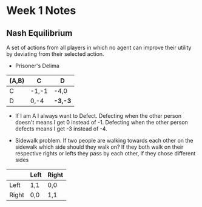 # Week 1 Notes

## Nash Equilibrium
A set of actions from all players in which no agent can improve their utility by deviating from their selected action.
- Prisoner's Delima

| (A,B) | C | D |
| --- | --- | --- |
| C |-1,-1 | -4,0 |
| D | 0,-4 | **-3,-3** |
- If I am A I always want to Defect. Defecting when the other person doesn't means I get 0 instead of -1. Defecting when the other person defects means I get -3 instead of -4.

- Sidewalk problem. If two people are walking towards each other on the sidewalk which side should they walk on? If they both walk on their respective rights or lefts they pass by each other, if they chose different sides 

| | Left | Right |
|--|--|--|
| Left  | 1,1 | 0,0 |
| Right | 0,0 | 1,1 |
<!--stackedit_data:
eyJoaXN0b3J5IjpbLTIxMDQ4NzYyMDYsLTE2NDMzNDU2NTksMj
ExMDQwNzA0NV19
-->